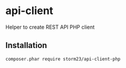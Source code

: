 # api-client

Helper to create REST API PHP client

## Installation

```
composer.phar require storm23/api-client-php
```
